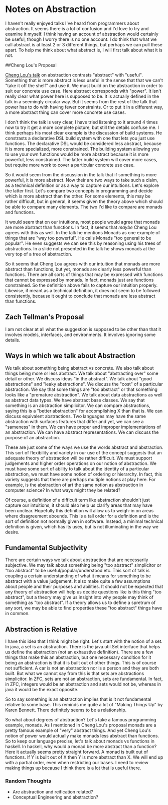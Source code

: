 # Notes on Abstraction

I haven't really enjoyed talks I've heard from programmers about abstraction. It seems there is a lot of confusion and I'd love to try and examine it myself. I think having an account of abstraction would certainly be useful, though I worry there is no one account. I do think that what we call abstract is at least 2 or 3 different things, but perhaps we can pull these apart. To help me think about what abstract is, I will first talk about what it is not.

##Cheng Lou's Proposal

[Cheng Lou's talk](https://www.youtube.com/watch?v=mVVNJKv9esE&t=912s) on abstraction contrasts "abstract" with "useful". Something that is more abstract is less useful in the sense that that we can't "take it off the shelf" and use it. We must build on the abstraction in order to suit our concrete use case. Here abstract corresponds with "power". It isn't really clear what power here is supposed to be. It is actually defined in the talk in a seemingly circular way. But it seems from the rest of the talk that power has to do with having fewer constraints. Or to put it in a different way, a more abstract thing can cover more concrete use cases. 

I don't think the talk is very clear, I have tried listening to it around 4 times now to try it get a more complete picture, but still the details confuse me. I think perhaps his most clear example is the discussion of build systems. He constrasts a declarative DSL build system with one that lets you just use functions. The declarative DSL would be considered less abstract, because it is more specialized, more constrained. The building system allowing you to use your own functions would be more abstract because it is more powerful, less constrained. The latter build system will cover more cases, but require more work to cover a particular concrete use case.

So it would seem from the discussion in the talk that if something is more powerful, it is more abstract. Now their are two ways to take such a claim, as a technical definition or as a way to capture our intuitions. Let's explore the latter first. Let's compare two concepts in programming and decide which is more abstract than the other. For some elements, this may be rather difficult, but in general, it seems given the theory above which should be able to compare many elements. The two I'd like to compare are monads and functions.

It would seem that on our intuitions, most people would agree that monads are more abstract than functions. In fact, it seems that *maybe* Cheng Lou agrees with this as well. In the talk he mentions Monads as one example of things that are "way too powerful". He calls Monads "too general to be popular". He even suggests we can see this by reasoning using his trees of abstractions. In a slide not presented in the talk he shows monads at the very top of a tree of abstraction.

So it seems that Cheng Lou agrees with our intuition that monads are more abstract than functions, but yet, monads are clearly less powerful than functions. There are all sorts of things that may be expressed with functions that cannot be expressed by monads. In fact, monads just are functions constrained. So the definition above fails to capture our intuition properly. Likewise, if meant as a technical definition, it does not seem to be followed consistently, because it ought to conclude that monads are less abstract than functions.

## Zach Tellman's Proposal

I am not clear at all what the suggestion is supposed to be other than that it involves models, interfaces, and environments. It involves ignoring some details.

## Ways in which we talk about Abstraction

We talk about something being abstract vs concrete. We also talk about things being more or less abstract. We talk about "abstracting over" some detail or other. We discuss ideas "in the abstract". We talk about "good abstractions" and "leaky abstractions". We discuss the "cost" of a particular abstraction. We say that some things are "too abstract" or that something looks like a "premature abstraction". We talk about data abstractions as well as abstract data types. We have abstract base classes. We say that something is an abstraction simplicitor. We can compare abstractions, saying this is a "better abstraction" for accomplishing X than that is. We can discuss equivalent abstractions. Two languages may have the same abstraction with surfaces features that differ and yet, we can see a "sameness" in them. We can have proper and improper implementations of an abstraction. We can have abstract representations. We can discuss the purpose of an abstraction.

These are just some of the ways we use the words abstract and abstraction. This sort of flexibility and variety in our use of the concept suggests that an adequate theory of abstraction will be rather difficult. We must support judgements and higher order operations on our notion of abstraction. We must have some sort of ability to talk about the identity of a particular abstraction, we must have some notion of ordering or hierarchy. In fact, this variety suggests that there are perhaps multiple notions at play here. For example, is the abstraction of art the same notion as abstraction in computer science? In what ways might they be related?

Of course, a definition of a difficult term like abstraction shouldn't just capture our intuitions, it should also help us clarify areas that may have been unclear. Hopefully this definition will allow us to weigh-in on areas where disagreement abounds. This is a tall order for a definition and is the sort of definition not normally given in software. Instead, a minimal technical definition is given, which has its uses, but is not illuminating in the way we desire.

## Fundamental Subjectivity

There are certain ways we talk about abstraction that are necessarily subjective. We may talk about something being "too abstract" simplicitor or "too abstract" to be useful/popular/understood etc. This sort of talk is coupling a certain understanding of what it means for something to be abstract with a value judgement. It also make quite a few assumptions about people and their purposes and abilities. It should not be expected that any theory of abstraction will help us decide questions like is this thing "too abstract", but a theory may give us insight into why people may think of something as "too abstract". If a theory allows us to define a spretrum of any sort, we may be able to find properties these "too abstract" things have in common.



## Abstraction is Relative

I have this idea that I think might be right. Let's start with the notion of a set. In java, a set is an abstraction. There is the java.util.Set interface that helps us define the abstraction (not an exhaustive definition). There are a few things that make this an abstraction, but one necessary condition for it being an abstraction is that it is built out of other things. This is of course not sufficient. A car is not an abstraction nor is a person and they are both built. But what we cannot say from this is that sets are abstractions simplicitor. In ZFC, sets are not an abstraction, sets are fundamental. In fact, in ZFC, integers would be an abstraction and sets would not be, whereas in java it would be the exact opposite. 

So to say something is an abstraction implies that is it not fundamental relative to some base. This reminds me quite a lot of "Making Things Up" by Karen Bennett. There definitely seems to be a relationship.

So what about degrees of abstraction? Let's take a famous programming example, monads. As I mentioned in Cheng Lou's proposal monads are a pretty famous example of "very" abstract things. And yet Cheng Lou's notion of power would actually make monads less abstract than functions. So to keep our language precise, let's talk about monads vs functions in haskell. In haskell, why would a monad be more abstract than a function? Here it actually seems pretty straight forward. A monad is built out of functions. If Y is built out of X then Y is more abstract than X. We will end up with a partial order, even when restricting our bases. I need to review making things up because I think there is a lot that is useful there.



### Random Thoughts

* Are abstraction and reification related?
* Conceptual Engineering and abstraction?

